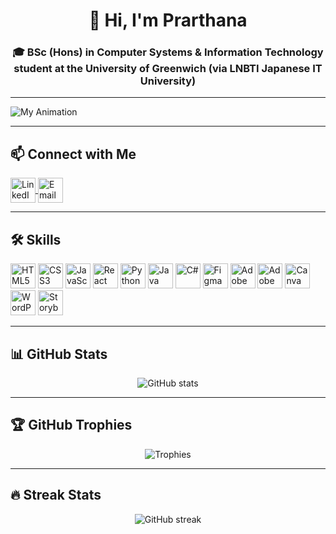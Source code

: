 

<h1 align="center">👋 Hi, I'm Prarthana</h1>
<h3 align="center">🎓 BSc (Hons) in Computer Systems & Information Technology student at the University of Greenwich (via LNBTI Japanese IT University)</h3>
<p align="center">
</p>

---

![My Animation](https://github.com/prarthanaMS/prarthanaMS/raw/main/images/00.gif)


---



## 📫 Connect with Me
<p align="left">
<a href="https://www.linkedin.com/in/senuri-prarthana-73a56b340" target="_blank">
  <img align="center" src="https://cdn.jsdelivr.net/gh/devicons/devicon/icons/linkedin/linkedin-original.svg" alt="LinkedIn" height="40" width="40" />
</a>
<a href="mailto:prarthana.muhandiram@gmail.com">
  <img align="center" src="https://cdn-icons-png.flaticon.com/512/732/732200.png" alt="Email" height="40" width="40" />
</a>
</p>

---

## 🛠️ Skills
<p align="left">
<img src="https://cdn.jsdelivr.net/gh/devicons/devicon/icons/html5/html5-original.svg" alt="HTML5" width="40" height="40"/>
<img src="https://cdn.jsdelivr.net/gh/devicons/devicon/icons/css3/css3-original.svg" alt="CSS3" width="40" height="40"/>
<img src="https://cdn.jsdelivr.net/gh/devicons/devicon/icons/javascript/javascript-original.svg" alt="JavaScript" width="40" height="40"/>
<img src="https://cdn.jsdelivr.net/gh/devicons/devicon/icons/react/react-original.svg" alt="React" width="40" height="40"/>
<img src="https://cdn.jsdelivr.net/gh/devicons/devicon/icons/python/python-original.svg" alt="Python" width="40" height="40"/>
<img src="https://cdn.jsdelivr.net/gh/devicons/devicon/icons/java/java-original.svg" alt="Java" width="40" height="40"/>
<img src="https://cdn.jsdelivr.net/gh/devicons/devicon/icons/csharp/csharp-original.svg" alt="C#" width="40" height="40"/>
<img src="https://cdn.jsdelivr.net/gh/devicons/devicon/icons/figma/figma-original.svg" alt="Figma" width="40" height="40"/>
<img src="https://cdn.jsdelivr.net/gh/devicons/devicon/icons/photoshop/photoshop-plain.svg" alt="Adobe Photoshop" width="40" height="40"/>
<img src="https://cdn.jsdelivr.net/gh/devicons/devicon/icons/illustrator/illustrator-plain.svg" alt="Adobe Illustrator" width="40" height="40"/>
<img src="https://cdn.jsdelivr.net/gh/devicons/devicon/icons/canva/canva-original.svg" alt="Canva" width="40" height="40"/>
<img src="https://cdn.jsdelivr.net/gh/devicons/devicon/icons/wordpress/wordpress-plain.svg" alt="WordPress" width="40" height="40"/>
<img src="https://cdn.jsdelivr.net/gh/devicons/devicon/icons/storybook/storybook-original.svg" alt="Storybook" width="40" height="40"/>
</p>

---

## 📊 GitHub Stats
<p align="center">
<img src="https://github-readme-stats.vercel.app/api?username=PrarthanaMS&show_icons=true&theme=tokyonight" alt="GitHub stats" />
</p>

---

## 🏆 GitHub Trophies
<p align="center">
<img src="https://github-profile-trophy.vercel.app/?username=PrarthanaMS&theme=onedark" alt="Trophies" />
</p>

---

## 🔥 Streak Stats
<p align="center">
<img src="https://github-readme-streak-stats.herokuapp.com/?user=PrarthanaMS&theme=tokyonight" alt="GitHub streak" />
</p>
